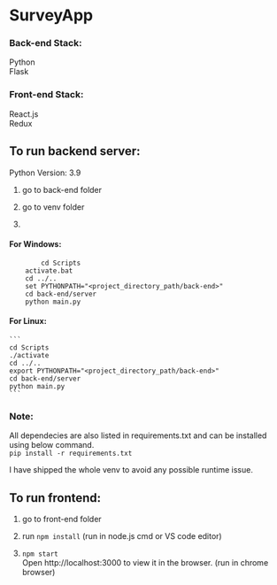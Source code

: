 # SurveyApp

### Back-end Stack:
Python  
Flask  

### Front-end Stack:
React.js  
Redux  

## To run backend server:
Python Version: 3.9   
1) go to back-end folder  

2) go to venv folder  

3) 
#### For Windows:
```
        cd Scripts  
	activate.bat  
	cd ../..  
	set PYTHONPATH="<project_directory_path/back-end>"  
	cd back-end/server  
	python main.py  
```

#### For Linux:  
	```
	cd Scripts  
	./activate  
	cd ../..  
	export PYTHONPATH="<project_directory_path/back-end>"
	cd back-end/server  
	python main.py  
	```

### Note:  
All dependecies are also listed in requirements.txt and can be installed using below command.  
	```pip install -r requirements.txt ``` 

I have shipped the whole venv to avoid any possible runtime issue.  



## To run frontend:  

1) go to front-end folder  

2) run ```npm install``` (run in node.js cmd or VS code editor)  

3) ```npm start```  
Open http://localhost:3000 to view it in the browser.  (run in chrome browser)




	

